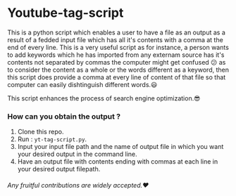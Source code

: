 # Youtube-tag-script
This is a python script which enables a user to have a file as an output as a result of a fedded input file which has all it's contents with a comma at the end of every line. This is a very useful script as for instance, a person wants to add keywords which he has imported from any externam source has it's contents not separated by commas the computer might get confused :confused: as to consider the content as a whole or the words different as a keyword, then this script does provide a comma at every line of content of that file so that computer can easily dishtinguish different words.:smiley:

This script enhances the process of search engine optimization.:sunglasses:

### How can you obtain the output ?
1. Clone this repo. 
2. Run : ```yt-tag-script.py```.
3. Input your input file path and the name of output file in which you want your desired output in the command line.
4. Have an output file with contents ending with commas at each line in your desired output filepath.

###### Any fruitful contributions are widely accepted.:heart:
